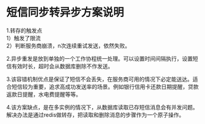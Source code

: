 # 短信同步转异步方案说明

1.转存的触发点  
1）触发了限流  
2）判断服务商崩溃，n次连续重试发送，依然失败。  

2.异步重发是放到单独的一个工作协程统一处理。可以设置时间间隔执行，设置短信有效时长，超时会从数据库删除不作发送。  

3.该容错机制优点是保证了短信不会丢失，在服务商可用的情况下必定能送达。适合短信较为重要，追求高成功发送率的场景。例如银行信用卡还款日期提醒，贷款返款日提醒，水电费提醒等等。  

4.该方案缺点，是在多实例的情况下，从数据库读取已存短信消息会有并发问题。解决办法是通过redis做转存，把读取和删除消息的步骤作为一个原子操作。 
